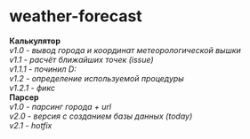# weather-forecast
**Калькулятор**  
*v1.0 - вывод города и координат метеорологической вышки*  
*v1.1 - расчёт ближайших точек (issue)*  
*v1.1.1 - починил D:*  
*v1.2 - определение используемой процедуры*  
*v1.2.1 - фикс*  
**Парсер**  
*v1.0 - парсинг города + url*  
*v2.0 - версия с созданием базы данных (today)*  
*v2.1 - hotfix*
